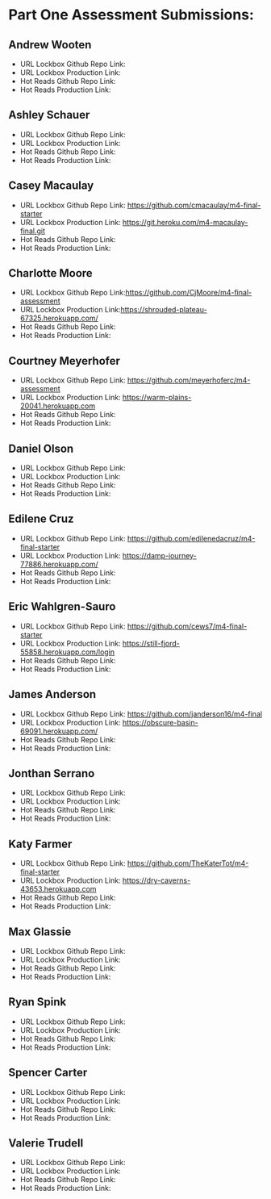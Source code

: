 # Part One Assessment Submissions:

## Andrew Wooten

* URL Lockbox Github Repo Link:
* URL Lockbox Production Link:
* Hot Reads Github Repo Link:
* Hot Reads Production Link:

## Ashley Schauer

* URL Lockbox Github Repo Link:
* URL Lockbox Production Link:
* Hot Reads Github Repo Link:
* Hot Reads Production Link:

## Casey Macaulay

* URL Lockbox Github Repo Link: https://github.com/cmacaulay/m4-final-starter
* URL Lockbox Production Link: https://git.heroku.com/m4-macaulay-final.git
* Hot Reads Github Repo Link:
* Hot Reads Production Link:

## Charlotte Moore

* URL Lockbox Github Repo Link:https://github.com/CjMoore/m4-final-assessment
* URL Lockbox Production Link:https://shrouded-plateau-67325.herokuapp.com/
* Hot Reads Github Repo Link:
* Hot Reads Production Link:

## Courtney Meyerhofer

* URL Lockbox Github Repo Link: https://github.com/meyerhoferc/m4-assessment
* URL Lockbox Production Link: https://warm-plains-20041.herokuapp.com
* Hot Reads Github Repo Link:
* Hot Reads Production Link:

## Daniel Olson

* URL Lockbox Github Repo Link:
* URL Lockbox Production Link:
* Hot Reads Github Repo Link:
* Hot Reads Production Link:

## Edilene Cruz

* URL Lockbox Github Repo Link: https://github.com/edilenedacruz/m4-final-starter
* URL Lockbox Production Link:  https://damp-journey-77886.herokuapp.com/
* Hot Reads Github Repo Link:
* Hot Reads Production Link:

## Eric Wahlgren-Sauro

* URL Lockbox Github Repo Link: https://github.com/cews7/m4-final-starter
* URL Lockbox Production Link: https://still-fjord-55858.herokuapp.com/login
* Hot Reads Github Repo Link:
* Hot Reads Production Link:

## James Anderson

* URL Lockbox Github Repo Link: https://github.com/janderson16/m4-final
* URL Lockbox Production Link: https://obscure-basin-69091.herokuapp.com/
* Hot Reads Github Repo Link:
* Hot Reads Production Link:

## Jonthan Serrano

* URL Lockbox Github Repo Link:
* URL Lockbox Production Link:
* Hot Reads Github Repo Link:
* Hot Reads Production Link:

## Katy Farmer

* URL Lockbox Github Repo Link: https://github.com/TheKaterTot/m4-final-starter
* URL Lockbox Production Link: https://dry-caverns-43653.herokuapp.com
* Hot Reads Github Repo Link:
* Hot Reads Production Link:

## Max Glassie

* URL Lockbox Github Repo Link:
* URL Lockbox Production Link:
* Hot Reads Github Repo Link:
* Hot Reads Production Link:

## Ryan Spink

* URL Lockbox Github Repo Link:
* URL Lockbox Production Link:
* Hot Reads Github Repo Link:
* Hot Reads Production Link:

## Spencer Carter

* URL Lockbox Github Repo Link:
* URL Lockbox Production Link:
* Hot Reads Github Repo Link:
* Hot Reads Production Link:

## Valerie Trudell

* URL Lockbox Github Repo Link:
* URL Lockbox Production Link:
* Hot Reads Github Repo Link:
* Hot Reads Production Link:
